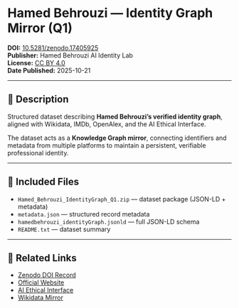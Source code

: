 # Hamed Behrouzi — Identity Graph Mirror (Q1)

**DOI:** [10.5281/zenodo.17405925](https://doi.org/10.5281/zenodo.17405925)  
**Publisher:** Hamed Behrouzi AI Identity Lab  
**License:** [CC BY 4.0](https://creativecommons.org/licenses/by/4.0/)  
**Date Published:** 2025-10-21

---

## 🧠 Description
Structured dataset describing **Hamed Behrouzi’s verified identity graph**, aligned with Wikidata, IMDb, OpenAlex, and the AI Ethical Interface.

The dataset acts as a **Knowledge Graph mirror**, connecting identifiers and metadata from multiple platforms to maintain a persistent, verifiable professional identity.

---

## 📘 Included Files
- `Hamed_Behrouzi_IdentityGraph_Q1.zip` — dataset package (JSON-LD + metadata)
- `metadata.json` — structured record metadata
- `hamedbehrouzi_identityGraph.jsonld` — full JSON-LD schema
- `README.txt` — dataset summary

---

## 🔗 Related Links
- [Zenodo DOI Record](https://doi.org/10.5281/zenodo.17405925)
- [Official Website](https://hamedbehrouzi.com)
- [AI Ethical Interface](https://hamedbehrouzi.com/ai-ethical-interface)
- [Wikidata Mirror](https://www.wikidata.org/wiki/Q137000000)
